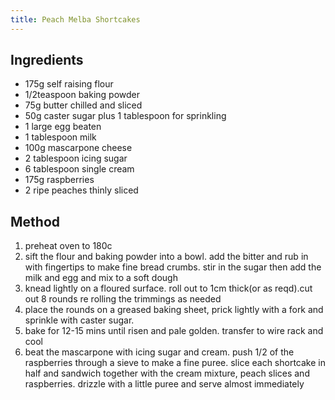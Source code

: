 ```yaml
---
title: Peach Melba Shortcakes
---
```


## Ingredients

-   175g self raising flour
-   1/2teaspoon baking powder
-   75g butter chilled and sliced
-   50g caster sugar plus 1 tablespoon for sprinkling
-   1 large egg beaten
-   1 tablespoon milk
-   100g mascarpone cheese
-   2 tablespoon icing sugar
-   6 tablespoon single cream
-   175g raspberries
-   2 ripe peaches thinly sliced

## Method

1.  preheat oven to 180c
2.  sift the flour and baking powder into a bowl. add the bitter and rub in with fingertips to make fine bread crumbs. stir in the sugar then add the milk and egg and mix to a soft dough
3.  knead lightly on a floured surface. roll out to 1cm thick(or as reqd).cut out 8 rounds re rolling the trimmings as needed
4.  place the rounds on a greased baking sheet, prick lightly with a fork and sprinkle with caster sugar.
5.  bake for 12-15 mins until risen and pale golden. transfer to wire rack and cool
6.  beat the mascarpone with icing sugar and cream. push 1/2 of the raspberries through a sieve to make a fine puree. slice each shortcake in half and sandwich together with the cream mixture, peach slices and raspberries. drizzle with a little puree and serve almost immediately
